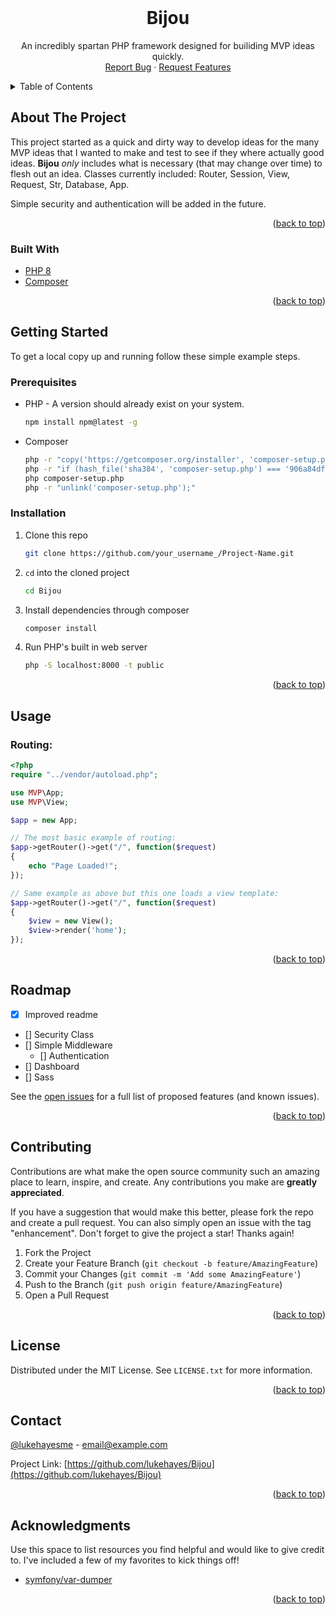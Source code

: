 <!--
*** I'm using markdown "reference style" links for readability.
*** Reference links are enclosed in brackets [ ] instead of parentheses ( ).
*** See the bottom of this document for the declaration of the reference variables
*** for contributors-url, forks-url, etc. This is an optional, concise syntax you may use.
*** https://www.markdownguide.org/basic-syntax/#reference-style-links
-->


<!-- PROJECT LOGO -->
<br />
<div align="center">

  <h1 align="center">Bijou</h1>

  <p align="center">
    An incredibly spartan PHP framework designed for builiding MVP ideas quickly.
    <br />
    <a href="https://github.com/lukehayes/Bijou/issues">Report Bug</a>
    ·
    <a href="https://github.com/lukehayes/Bijou/issues">Request Features</a>
  </p>
</div>



<!-- TABLE OF CONTENTS -->
<details>
  <summary>Table of Contents</summary>
  <ol>
    <li>
      <a href="#about-the-project">About The Project</a>
      <ul>
        <li><a href="#built-with">Built With</a></li>
      </ul>
    </li>
    <li>
      <a href="#getting-started">Getting Started</a>
      <ul>
        <li><a href="#prerequisites">Prerequisites</a></li>
        <li><a href="#installation">Installation</a></li>
      </ul>
    </li>
    <li><a href="#usage">Usage</a></li>
    <li><a href="#license">License</a></li>
    <li><a href="#contact">Contact</a></li>
  </ol>
</details>



<!-- ABOUT THE PROJECT -->
## About The Project

This project started as a quick and dirty way to develop ideas for the many MVP ideas that I wanted to make and test to see if they where actually good ideas. **Bijou** *only* includes what is necessary (that may change over time) to flesh out an idea. Classes currently included: Router, Session, View, Request, Str, Database, App.

Simple security and authentication will be added in the future.

<p align="right">(<a href="#top">back to top</a>)</p>



### Built With

* [PHP 8](https://php.net)
* [Composer](https://composer.org/)

<p align="right">(<a href="#top">back to top</a>)</p>



<!-- GETTING STARTED -->
## Getting Started

To get a local copy up and running follow these simple example steps.

### Prerequisites

* PHP - A version should already exist on your system.
  ```sh
  npm install npm@latest -g
  ```
  
* Composer
  ```sh
  php -r "copy('https://getcomposer.org/installer', 'composer-setup.php');"
  php -r "if (hash_file('sha384', 'composer-setup.php') === '906a84df04cea2aa72f40b5f787e49f22d4c2f19492ac310e8cba5b96ac8b64115ac402c8cd292b8a03482574915d1a8') { echo 'Installer verified'; } else { echo 'Installer corrupt'; unlink('composer-setup.php'); } echo PHP_EOL;"
  php composer-setup.php
  php -r "unlink('composer-setup.php');"
  ```

### Installation

1. Clone this repo
   ```sh
   git clone https://github.com/your_username_/Project-Name.git
   ```
2. `cd` into the cloned project
   ```sh
   cd Bijou
   ```
   
3. Install dependencies through composer
   ```sh
   composer install
   ```
   
4. Run PHP's built in web server
   ```sh
   php -S localhost:8000 -t public
   ```

<p align="right">(<a href="#top">back to top</a>)</p>



<!-- USAGE EXAMPLES -->
## Usage

### Routing:
```php
<?php
require "../vendor/autoload.php";

use MVP\App;
use MVP\View;

$app = new App;

// The most basic example of routing:
$app->getRouter()->get("/", function($request)
{
    echo "Page Loaded!";
});

// Same example as above but this one loads a view template:
$app->getRouter()->get("/", function($request)
{
    $view = new View();
    $view->render('home');
});

```


<p align="right">(<a href="#top">back to top</a>)</p>


<!-- ROADMAP -->
## Roadmap

- [x] Improved readme
- [] Security Class
- [] Simple Middleware
    - [] Authentication
- [] Dashboard
- [] Sass

See the [open issues](https://github.com/othneildrew/Best-README-Template/issues) for a full list of proposed features (and known issues).

<p align="right">(<a href="#top">back to top</a>)</p>



<!-- CONTRIBUTING -->
## Contributing

Contributions are what make the open source community such an amazing place to learn, inspire, and create. Any contributions you make are **greatly appreciated**.

If you have a suggestion that would make this better, please fork the repo and create a pull request. You can also simply open an issue with the tag "enhancement".
Don't forget to give the project a star! Thanks again!

1. Fork the Project
2. Create your Feature Branch (`git checkout -b feature/AmazingFeature`)
3. Commit your Changes (`git commit -m 'Add some AmazingFeature'`)
4. Push to the Branch (`git push origin feature/AmazingFeature`)
5. Open a Pull Request

<p align="right">(<a href="#top">back to top</a>)</p>



<!-- LICENSE -->
## License

Distributed under the MIT License. See `LICENSE.txt` for more information.

<p align="right">(<a href="#top">back to top</a>)</p>



<!-- CONTACT -->
## Contact

[@lukehayesme](https://twitter.com/lukehayesme) - email@example.com

Project Link: [https://github.com/lukehayes/Bijou](https://github.com/lukehayes/Bijou)

<p align="right">(<a href="#top">back to top</a>)</p>



<!-- ACKNOWLEDGMENTS -->
## Acknowledgments

Use this space to list resources you find helpful and would like to give credit to. I've included a few of my favorites to kick things off!

* [symfony/var-dumper](https://packagist.org/packages/symfony/var-dumper)

<p align="right">(<a href="#top">back to top</a>)</p>


